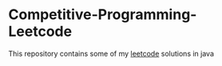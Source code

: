 # Competitive-Programming-Leetcode
This repository contains some of my [leetcode](https://leetcode.com/juicy1/) solutions in java
